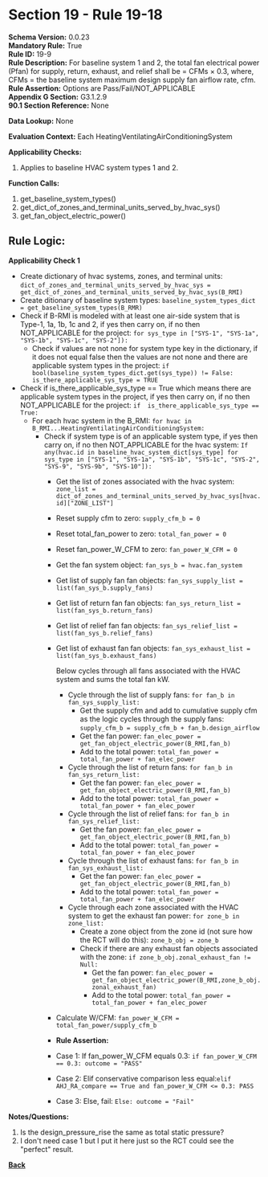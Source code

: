 # Section 19 - Rule 19-18       
**Schema Version:** 0.0.23    
**Mandatory Rule:** True    
**Rule ID:** 19-9     
**Rule Description:** For baseline system 1 and 2, the total fan electrical power (Pfan) for supply, return, exhaust, and relief shall be = CFMs × 0.3, where, CFMs = the baseline system maximum design supply fan airflow rate, cfm.    
**Rule Assertion:** Options are Pass/Fail/NOT_APPLICABLE     
**Appendix G Section:** G3.1.2.9        
**90.1 Section Reference:** None  

**Data Lookup:** None  

**Evaluation Context:** Each HeatingVentilatingAirConditioningSystem  

**Applicability Checks:** 
1. Applies to baseline HVAC system types 1 and 2.

**Function Calls:**  
1. get_baseline_system_types()    
2. get_dict_of_zones_and_terminal_units_served_by_hvac_sys()   
3. get_fan_object_electric_power()  

## Rule Logic:   
**Applicability Check 1**   
- Create dictionary of hvac systems, zones, and terminal units: `dict_of_zones_and_terminal_units_served_by_hvac_sys = get_dict_of_zones_and_terminal_units_served_by_hvac_sys(B_RMI)`   
- Create ditionary of baseline system types: `baseline_system_types_dict = get_baseline_system_types(B_RMR)`  
- Check if B-RMI is modeled with at least one air-side system that is Type-1, 1a, 1b, 1c and 2, if yes then carry on, if no then NOT_APPLICABLE for the project: `for sys_type in ["SYS-1", "SYS-1a", "SYS-1b", "SYS-1c", "SYS-2"]):`
    - Check if values are not none for system type key in the dictionary, if it does not equal false then the values are not none and there are applicable system types in the project: `if bool(baseline_system_types_dict.get(sys_type)) != False: is_there_applicable_sys_type = TRUE`
- Check if is_there_applicable_sys_type == True which means there are applicable system types in the project, if yes then carry on, if no then NOT_APPLICABLE for the project: `if  is_there_applicable_sys_type == True:`  
    - For each hvac system in the B_RMI: `for hvac in B_RMI...HeatingVentilatingAirConditioningSystem:` 
        - Check if system type is of an applicable system type, if yes then carry on, if no then NOT_APPLICABLE for the hvac system:  `If any(hvac.id in baseline_hvac_system_dict[sys_type] for sys_type in ["SYS-1", "SYS-1a", "SYS-1b", "SYS-1c", "SYS-2", "SYS-9", "SYS-9b", "SYS-10"]): `       
            - Get the list of zones associated with the hvac system: `zone_list = dict_of_zones_and_terminal_units_served_by_hvac_sys[hvac.id]["ZONE_LIST"]`  
            - Reset supply cfm to zero: `supply_cfm_b = 0`  
            - Reset total_fan_power to zero: `total_fan_power = 0`   
            - Reset fan_power_W_CFM to zero: `fan_power_W_CFM = 0`                 
            - Get the fan system object:  `fan_sys_b = hvac.fan_system`  
            - Get list of supply fan fan objects: `fan_sys_supply_list = list(fan_sys_b.supply_fans)`  
            - Get list of return fan fan objects: `fan_sys_return_list = list(fan_sys_b.return_fans)`
            - Get list of relief fan fan objects: `fan_sys_relief_list = list(fan_sys_b.relief_fans)`
            - Get list of exhaust fan fan objects: `fan_sys_exhaust_list = list(fan_sys_b.exhaust_fans)`
                    
                Below cycles through all fans associated with the HVAC system and sums the total fan kW.
                - Cycle through the list of supply fans: `for fan_b in fan_sys_supply_list:`  
                    - Get the supply cfm and add to cumulative supply cfm as the logic cycles through the supply fans: `supply_cfm_b = supply_cfm_b + fan_b.design_airflow`  
                    - Get the fan power: `fan_elec_power = get_fan_object_electric_power(B_RMI,fan_b)`    
                    - Add to the total power: `total_fan_power = total_fan_power + fan_elec_power`
                - Cycle through the list of return fans: `for fan_b in fan_sys_return_list:`  
                    - Get the fan power: `fan_elec_power = get_fan_object_electric_power(B_RMI,fan_b)`    
                    - Add to the total power: `total_fan_power = total_fan_power + fan_elec_power`
                - Cycle through the list of relief fans: `for fan_b in fan_sys_relief_list:`  
                    - Get the fan power: `fan_elec_power = get_fan_object_electric_power(B_RMI,fan_b)`    
                    - Add to the total power: `total_fan_power = total_fan_power + fan_elec_power`       
                - Cycle through the list of exhaust fans: `for fan_b in fan_sys_exhaust_list:`  
                    - Get the fan power: `fan_elec_power = get_fan_object_electric_power(B_RMI,fan_b)`    
                    - Add to the total power: `total_fan_power = total_fan_power + fan_elec_power`     
                - Cycle through each zone associated with the HVAC system to get the exhaust fan power: `for zone_b in zone_list:`  
                    - Create a zone object from the zone id (not sure how the RCT will do this): `zone_b_obj = zone_b`  
                    - Check if there are any exhaust fan objects associated with the zone: `if zone_b_obj.zonal_exhaust_fan != Null:`  
                        - Get the fan power: `fan_elec_power = get_fan_object_electric_power(B_RMI,zone_b_obj.zonal_exhaust_fan)`    
                        - Add to the total power: `total_fan_power = total_fan_power + fan_elec_power`     
            
            - Calculate W/CFM: `fan_power_W_CFM = total_fan_power/supply_cfm_b`                 
            
            - **Rule Assertion:** 
            - Case 1: If fan_power_W_CFM equals 0.3: `if fan_power_W_CFM == 0.3: outcome = "PASS"`  
            - Case 2: Elif conservative comparison less equal:`elif AHJ_RA_compare == True and fan_power_W_CFM <= 0.3: PASS`
            - Case 3: Else, fail: `Else: outcome = "Fail"`  

**Notes/Questions:**  
1. Is the design_pressure_rise the same as total static pressure?
2. I don't need case 1 but I put it here just so the RCT could see the "perfect" result.

**[Back](_toc.md)**
